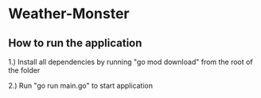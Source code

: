 # Weather-Monster
## How to run the application
1.) Install all dependencies by running "go mod download" from the root of the folder  

2.) Run "go run main.go" to start application 

